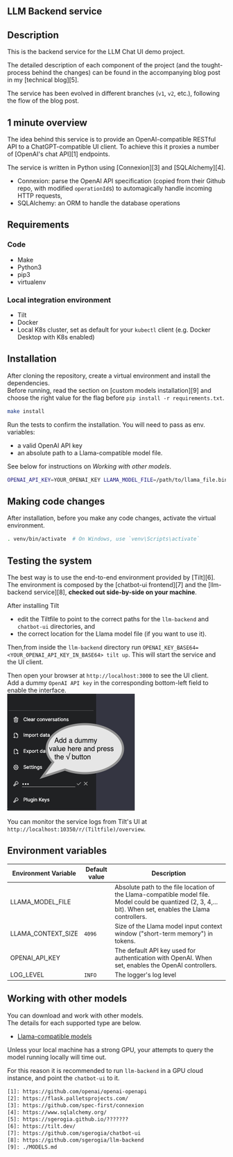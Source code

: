 LLM Backend service
-------------------

## Description

This is the backend service for the LLM Chat UI demo project. 

The detailed description of each component of the project (and the tought-process behind the changes) can be found in 
the accompanying blog post in my [technical blog][5].

The service has been evolved in different branches (`v1`, `v2`, etc.), following the flow of the blog post.

## 1 minute overview

The idea behind this service is to provide an OpenAI-compatible RESTful API to a ChatGPT-compatible UI client. To achieve 
this it proxies a number of [OpenAI's chat API][1] endpoints.

The service is written in Python using [Connexion][3] and [SQLAlchemy][4].  
* Connexion: parse the OpenAI API specification (copied from their Github repo, with modified `operationId`s) to 
  automagically handle incoming HTTP requests,
* SQLAlchemy: an ORM to handle the database operations

## Requirements 

### Code 

* Make
* Python3
* pip3
* virtualenv

### Local integration environment

* Tilt
* Docker
* Local K8s cluster, set as default for your `kubectl` client (e.g. Docker Desktop with K8s enabled)

## Installation

After cloning the repository, create a virtual environment and install the dependencies.  
Before running, read the section on [custom models installation][9] and choose the right value for the flag 
before `pip install -r requirements.txt`.  
```bash
make install
```

Run the tests to confirm the installation. You will need to pass as env. variables:  
* a valid OpenAI API key
* an absolute path to a Llama-compatible model file.

See below for instructions on *Working with other models*. 

```bash
OPENAI_API_KEY=YOUR_OPENAI_KEY LLAMA_MODEL_FILE=/path/to/llama_file.bin make test
```

## Making code changes

After installation, before you make any code changes, activate the virtual environment.    
```bash
. venv/bin/activate  # On Windows, use `venv\Scripts\activate`
```

## Testing the system

The best way is to use the end-to-end environment provided by [Tilt][6].  
The environment is composed by the [chatbot-ui frontend][7] and the [llm-backend service][8], **checked out side-by-side on your machine**. 

After installing Tilt  
* edit the Tiltfile to point to the correct paths for the `llm-backend` and `chatbot-ui` directories, and
* the correct location for the Llama model file (if you want to use it).

Then,from inside the `llm-backend` directory run `OPENAI_KEY_BASE64=<YOUR_OPENAI_API_KEY_IN_BASE64> tilt up`.
This will start the service and the UI client.  

Then open your browser at `http://localhost:3000` to see the UI client.  
Add a dummy `OpenAI API key` in the corresponding bottom-left field to enable the interface.  
![Dummy OpenAI key](./img/dummy_key.png)

You can monitor the service logs from Tilt's UI at `http://localhost:10350/r/(Tiltfile)/overview`.
 
## Environment variables

| Environment Variable | Default value | Description                                                                                                                                                 |
|----------------------|---------------|-------------------------------------------------------------------------------------------------------------------------------------------------------------|
| LLAMA_MODEL_FILE     |               | Absolute path to the file location of the Llama-compatible model file. Model could be quantized (2, 3, 4,... bit). When set, enables the Llama controllers. |
| LLAMA_CONTEXT_SIZE   | `4096`        | Size of the Llama model input context window ("short-term memory") in tokens.                                                                               |
| OPENAI_API_KEY       |               | The default API key used for authentication with OpenAI. When set, enables the OpenAI controllers.                                                          |
| LOG_LEVEL            | `INFO`        | The logger's log level                                                                                                                                      |


## Working with other models

You can download and work with other models.  
The details for each supported type are below.

* [Llama-compatible models](./LLAMA_MODELS.md)

Unless your local machine has a strong GPU, your attempts to query the model running locally will time out.

For this reason it is recommended to run `llm-backend` in a GPU cloud instance, and point the `chatbot-ui` to it.



    [1]: https://github.com/openai/openai-openapi
    [2]: https://flask.palletsprojects.com/
    [3]: https://github.com/spec-first/connexion
    [4]: https://www.sqlalchemy.org/    
    [5]: https://sgerogia.github.io/???????
    [6]: https://tilt.dev/
    [7]: https://github.com/sgerogia/chatbot-ui
    [8]: https://github.com/sgerogia/llm-backend
    [9]: ./MODELS.md